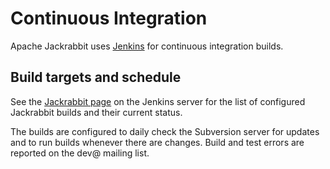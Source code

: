 <!--
   Licensed to the Apache Software Foundation (ASF) under one or more
   contributor license agreements.  See the NOTICE file distributed with
   this work for additional information regarding copyright ownership.
   The ASF licenses this file to You under the Apache License, Version 2.0
   (the "License"); you may not use this file except in compliance with
   the License.  You may obtain a copy of the License at

       http://www.apache.org/licenses/LICENSE-2.0

   Unless required by applicable law or agreed to in writing, software
   distributed under the License is distributed on an "AS IS" BASIS,
   WITHOUT WARRANTIES OR CONDITIONS OF ANY KIND, either express or implied.
   See the License for the specific language governing permissions and
   limitations under the License.
-->

Continuous Integration
======================
Apache Jackrabbit uses [Jenkins](https://www.jenkins.io/) for continuous integration builds.

Build targets and schedule
--------------------------
See the [Jackrabbit page](https://ci-builds.apache.org/job/Jackrabbit/)
on the Jenkins server for the list of configured Jackrabbit builds and
their current status.

The builds are configured to daily check the Subversion server for updates
and to run builds whenever there are changes. Build and test errors are
reported on the dev@ mailing list.
